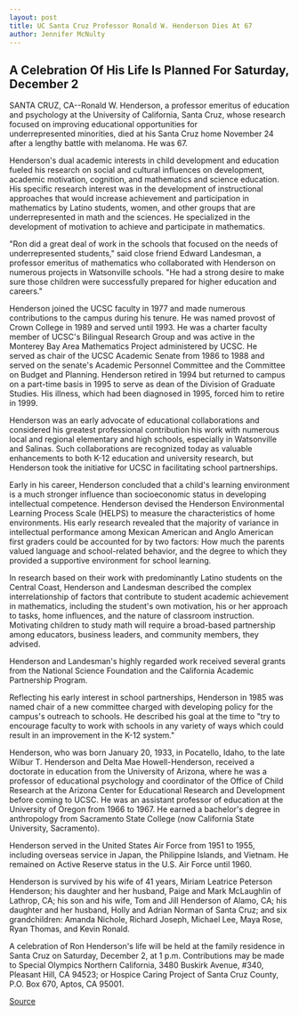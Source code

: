 ```yaml
---
layout: post
title: UC Santa Cruz Professor Ronald W. Henderson Dies At 67 
author: Jennifer McNulty
---
```


## A Celebration Of His Life Is Planned For Saturday, December 2

SANTA CRUZ, CA--Ronald W. Henderson, a professor emeritus of education and psychology at the University of California, Santa Cruz, whose research focused on improving educational opportunities for   
underrepresented minorities, died at his Santa Cruz home November 24 after a lengthy battle with melanoma. He was 67.

Henderson's dual academic interests in child development and education fueled his research on social and cultural influences on development, academic motivation, cognition, and mathematics and science education. His specific research interest was in the development of instructional approaches that would increase achievement and participation in mathematics by Latino students, women, and other groups that are underrepresented in math and the sciences. He specialized in the development of motivation to achieve and participate in mathematics.

"Ron did a great deal of work in the schools that focused on the needs of underrepresented students," said close friend Edward Landesman, a professor emeritus of mathematics who collaborated with Henderson on numerous projects in Watsonville schools. "He had a strong desire to make sure those children were successfully prepared for higher education and careers."

Henderson joined the UCSC faculty in 1977 and made numerous contributions to the campus during his tenure. He was named provost of Crown College in 1989 and served until 1993. He was a charter faculty member of UCSC's Bilingual Research Group and was active in the Monterey Bay Area Mathematics Project administered by UCSC. He   
served as chair of the UCSC Academic Senate from 1986 to 1988 and served on the senate's Academic Personnel Committee and the Committee on Budget and Planning. Henderson retired in 1994 but returned to campus on a part-time basis in 1995 to serve as dean of the Division of Graduate Studies. His illness, which had been diagnosed in 1995, forced him to retire in 1999.

Henderson was an early advocate of educational collaborations and considered his greatest professional contribution his work with numerous local and regional elementary and high schools, especially in Watsonville and Salinas. Such collaborations are recognized today as valuable enhancements to both K-12 education and university research, but Henderson took the initiative for UCSC in facilitating school partnerships.

Early in his career, Henderson concluded that a child's learning environment is a much stronger influence than socioeconomic status in developing intellectual competence. Henderson devised the Henderson Environmental Learning Process Scale (HELPS) to measure the characteristics of home environments. His early research revealed that the majority of variance in intellectual performance among Mexican American and Anglo American first graders could be accounted for by two factors: How much the parents valued language and school-related behavior, and the degree to which they provided a supportive environment for school learning.

In research based on their work with predominantly Latino students on the Central Coast, Henderson and Landesman described the complex interrelationship of factors that contribute to student academic achievement in mathematics, including the student's own motivation, his or her approach to tasks, home influences, and the nature of classroom instruction. Motivating children to study math will require a broad-based partnership among educators, business leaders, and community members, they advised.

Henderson and Landesman's highly regarded work received several grants from the National Science Foundation and the California Academic Partnership Program.

Reflecting his early interest in school partnerships, Henderson in 1985 was named chair of a new committee charged with developing policy for the campus's outreach to schools. He described his goal at the time to "try to encourage faculty to work with schools in any variety of ways which could result in an improvement in the K-12 system."

Henderson, who was born January 20, 1933, in Pocatello, Idaho, to the late Wilbur T. Henderson and Delta Mae Howell-Henderson, received a doctorate in education from the University of Arizona, where he was a professor of educational psychology and coordinator of the Office of Child Research at the Arizona Center for Educational Research and Development before coming to UCSC. He was an assistant professor of education at the University of Oregon from 1966 to 1967. He earned a bachelor's degree in anthropology from Sacramento State College (now California State University, Sacramento).

Henderson served in the United States Air Force from 1951 to 1955, including overseas service in Japan, the Philippine Islands, and Vietnam. He remained on Active Reserve status in the U.S. Air Force until 1960.

Henderson is survived by his wife of 41 years, Miriam Leatrice Peterson Henderson; his daughter and her husband, Paige and Mark McLaughlin of Lathrop, CA; his son and his wife, Tom and Jill Henderson of Alamo, CA; his daughter and her husband, Holly and Adrian Norman of Santa Cruz; and six grandchildren: Amanda Nichole, Richard Joseph, Michael Lee, Maya Rose, Ryan Thomas, and Kevin Ronald.

A celebration of Ron Henderson's life will be held at the family residence in Santa Cruz on Saturday, December 2, at 1 p.m. Contributions may be made to Special Olympics Northern California, 3480 Buskirk Avenue, #340, Pleasant Hill, CA 94523; or Hospice Caring Project of Santa Cruz County, P.O. Box 670, Aptos, CA 95001.

[Source](http://www1.ucsc.edu/news_events/press_releases/archive/00-01/11-00/henderson.html "Permalink to UCSC Press Release:Ronald Henderson dies at 67")
